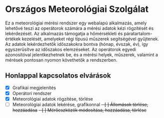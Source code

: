 # Országos Meteorológiai Szolgálat

Ez a meteorológiai mérési rendszer egy webalapú alkalmazás, amely lehetővé teszi az operátorok számára a mérési adatok kézi rögzítését és lekérdezését. Az alkalmazás támogatja a hőmérsékleti és páratartalom-értékek kezelését, amelyeket régi típusú műszerek segítségével gyűjtenek. Az adatok lekérdezhetők időszakokra bontva (hónap, évszak, év), így egyszerűsítve az időszakos elemzéseket. Az operátorok egyedi azonosítóval jelentkezhetnek be, és a mérési helyek, műszerek, valamint a mérések pontosan nyomon követhetők a rendszerben.

## Honlappal kapcsolatos elvárások

- [x] Grafikai megjelenítés
- [x] Operátori rendszer
- [x] Meteorológiai adatok rögzítése, törlése
- [ ] Meteorológiai adatok lekérése, grafikonnal
~~- [ ] Állomások törlése, hozzáadása~~
~~- [ ] Mérőeszközök módosítása, hozzáadása, törlése~~
